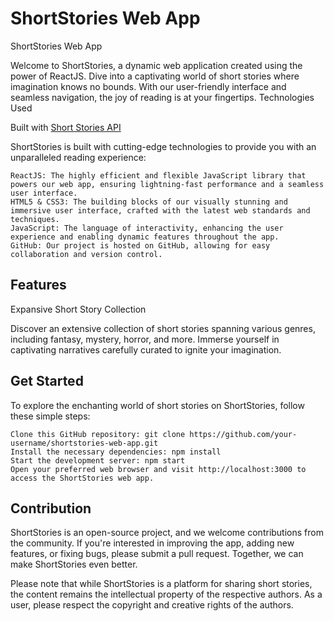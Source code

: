 # ShortStories Web App

ShortStories Web App

Welcome to ShortStories, a dynamic web application created using the power of ReactJS. Dive into a captivating world of short stories where imagination knows no bounds. With our user-friendly interface and seamless navigation, the joy of reading is at your fingertips.
Technologies Used

Built with [Short Stories API](https://github.com/GautamPatil1/Short_Stories_API)

ShortStories is built with cutting-edge technologies to provide you with an unparalleled reading experience:

    ReactJS: The highly efficient and flexible JavaScript library that powers our web app, ensuring lightning-fast performance and a seamless user interface.
    HTML5 & CSS3: The building blocks of our visually stunning and immersive user interface, crafted with the latest web standards and techniques.
    JavaScript: The language of interactivity, enhancing the user experience and enabling dynamic features throughout the app.
    GitHub: Our project is hosted on GitHub, allowing for easy collaboration and version control.

## Features
Expansive Short Story Collection

Discover an extensive collection of short stories spanning various genres, including fantasy, mystery, horror, and more. Immerse yourself in captivating narratives carefully curated to ignite your imagination.

## Get Started

To explore the enchanting world of short stories on ShortStories, follow these simple steps:

    Clone this GitHub repository: git clone https://github.com/your-username/shortstories-web-app.git
    Install the necessary dependencies: npm install
    Start the development server: npm start
    Open your preferred web browser and visit http://localhost:3000 to access the ShortStories web app.

## Contribution

ShortStories is an open-source project, and we welcome contributions from the community. If you're interested in improving the app, adding new features, or fixing bugs, please submit a pull request. Together, we can make ShortStories even better.

Please note that while ShortStories is a platform for sharing short stories, the content remains the intellectual property of the respective authors. As a user, please respect the copyright and creative rights of the authors.

